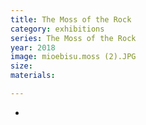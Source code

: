 ```yaml
---
title: The Moss of the Rock 
category: exhibitions
series: The Moss of the Rock
year: 2018
image: mioebisu.moss (2).JPG
size: 
materials: 

---
```


*
